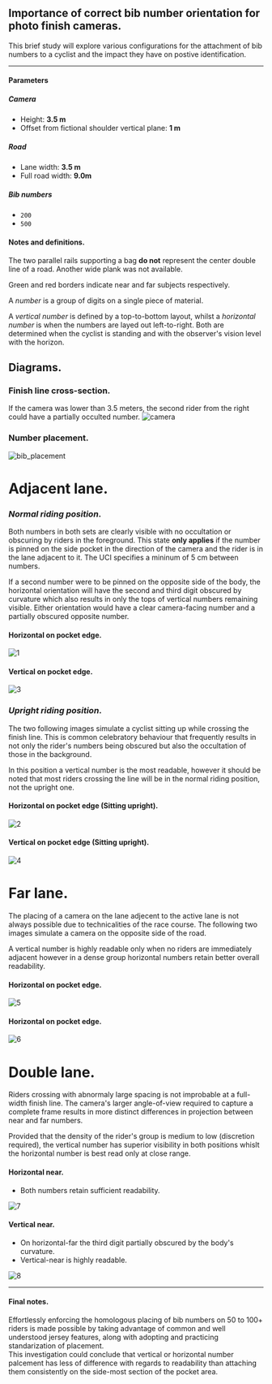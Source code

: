 ## Importance of correct bib number orientation for photo finish cameras.

This brief study will explore various configurations for the attachment of bib numbers to a cyclist and the impact they have on postive identification.

--- 
#### Parameters
##### Camera
* Height: **3.5 m**  
* Offset from fictional shoulder vertical plane: **1 m**

##### Road
* Lane width: **3.5 m**  
* Full road width: **9.0m**

##### Bib numbers
* `200`
* `500`

#### Notes and definitions.
The two parallel rails supporting a bag **do not** represent the center double line of a road. Another wide plank was not available.  

Green and red borders indicate near and far subjects respectively.

A *number* is a group of digits on a single piece of material.

A *vertical number* is defined by a top-to-bottom layout, whilst a *horizontal number* is when the numbers are layed out left-to-right. Both are determined when the cyclist is standing and with the observer's vision level with the horizon.

## Diagrams.
### Finish line cross-section.
If the camera was lower than 3.5 meters, the second rider from the right could have a partially occulted number.
![camera](diagram.png)

### Number placement.
![bib_placement](number_placement.png)

# Adjacent lane.

### *Normal riding position*.
Both numbers in both sets are clearly visible with no occultation or obscuring by riders in the foreground. This state **only applies** if the number is pinned on the side pocket in the direction of the camera and the rider is in the lane adjacent to it. The UCI specifies a mininum of 5 cm between numbers.

If a second number were to be pinned on the opposite side of the body, the horizontal orientation will have the second and third digit obscured by curvature which also results in only the tops of vertical numbers remaining visible. Either orientation would have a clear camera-facing number and a partially obscured opposite number.


#### Horizontal on pocket edge.


![1](1.png)

#### Vertical on pocket edge.
![3](3.png)

### *Upright riding position*.
The two following images simulate a cyclist sitting up while crossing the finish line. This is common celebratory behaviour that frequently results in not only the rider's numbers being obscured but also the occultation of those in the background.

In this position a vertical number is the most readable, however it should be noted that most riders crossing the line will be in the normal riding position, not the upright one.

#### Horizontal on pocket edge (Sitting upright).
![2](2.png)


#### Vertical on pocket edge (Sitting upright).
![4](4.png)


# Far lane.
The placing of a camera on the lane adjecent to the active lane is not always possible due to technicalities of the race course. The following two images simulate a camera on the opposite side of the road.

A vertical number is highly readable only when no riders are immediately adjacent however in a dense group horizontal numbers retain better overall readability.

#### Horizontal on pocket edge.
![5](5.png)

#### Horizontal on pocket edge.
![6](6.png)


# Double lane.
Riders crossing with abnormaly large spacing is not improbable at a full-width finish line. The camera's larger angle-of-view required to capture a complete frame results in more distinct differences in projection between near and far numbers.

Provided that the density of the rider's group is medium to low (discretion required), the vertical number has superior visibility in both positions whislt the horizontal number is best read only at close range.

#### Horizontal near.
* Both numbers retain sufficient readability.  
  
![7](7.png)


#### Vertical near.
* On horizontal-far the third digit partially obscured by the body's curvature.
* Vertical-near is highly readable.

![8](8.png)

---
#### Final notes.
Effortlessly enforcing the homologous placing of bib numbers on 50 to 100+ riders is made possible by taking advantage of common and well understood jersey features, along with adopting and practicing standarization of placement.  
This investigation could conclude that vertical or horizontal number palcement has less of difference with regards to readability than attaching them consistently on the side-most section of the pocket area.
